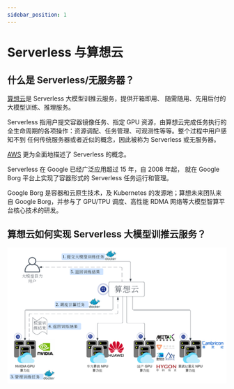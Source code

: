 ```yaml
---
sidebar_position: 1
---
```


# Serverless 与算想云

## 什么是 Serverless/无服务器？

[算想云](https://llm.sxwl.ai)是 Serverless 大模型训推云服务，提供开箱即用、
随需随用、先用后付的大模型训练、推理服务。

Serverless 指用户提交容器镜像任务、指定 GPU 资源，由算想云完成任务执行的
全生命周期的各项操作：资源调配、任务管理、可观测性等等。整个过程中用户感知不到
任何传统服务器或者近似的概念，因此被称为 Serverless 或无服务器。

[AWS](https://aws.amazon.com/cn/campaigns/serverless/) 更为全面地描述了
Serverless 的概念。

Serverless 在 Google 已经广泛应用超过 15 年，自 2008 年起，
就在 Google Borg 平台上实现了容器形式的 Serverless 任务运行和管理。

Google Borg 是容器和云原生技术，及 Kubernetes 的发源地；算想未来团队来自 Google
Borg，并参与了 GPU/TPU 调度、高性能 RDMA 网络等大模型智算平台核心技术的研发。

## 算想云如何实现 Serverless 大模型训推云服务？

![算想云架构](./images/llm_sxwl_ai_arch.png)
